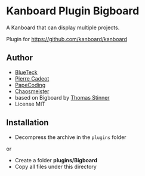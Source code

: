 # Kanboard Plugin Bigboard

A Kanboard that can display multiple projects.

Plugin for <https://github.com/kanboard/kanboard>

## Author

- [BlueTeck](https://github.com/BlueTeck)
- [Pierre Cadeot](https://github.com/pcadeot)
- [PapeCoding](https://github.com/PapeCoding)
- [Chaosmeister](https://github.com/Chaosmeister)
- based on Bigboard by [Thomas Stinner](https://github.com/stinnux)
- License MIT

## Installation

- Decompress the archive in the `plugins` folder

or

- Create a folder **plugins/Bigboard**
- Copy all files under this directory
